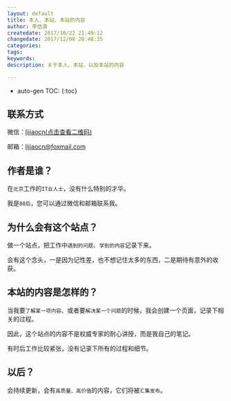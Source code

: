 ```yaml
---
layout: default
title: 本人、本站、本站的内容
author: 李佶澳
createdate: 2017/10/22 21:49:12
changedate: 2017/12/08 20:48:35
categories:
tags:
keywords: 
description: 关于本人、本站，以及本站的内容

---
```


* auto-gen TOC:
{:toc}

## 联系方式

微信：[lijiaocn(点击查看二维码)](http://article.img.znr.io/lijiaocn.png)

邮箱：[lijiaocn@foxmail.com](mailto:lijiaocn@foxmail.com)

## 作者是谁？

在`北京`工作的`IT业人士`，没有什么特别的才华。

我是`80后`，您可以通过微信和邮箱联系我。

## 为什么会有这个站点？ 

做一个站点，把工作中`遇到的问题`、`学到的内容`记录下来。

会有这个念头，一是因为记性差，也不想记住太多的东西，二是期待有意外的收获。

## 本站的内容是怎样的？

当我要`了解某一项内容`、或者要`解决某一个问题`的时候，我会创建一个页面，记录下相关的过程。

因此，这个站点的内容不是权威专家的耐心讲授，而是我自己的笔记。

有时后工作比较紧张，没有记录下所有的过程和细节。

## 以后？

会持续更新，会有`高质量、高价值`的内容，它们将被`汇集发布`。

